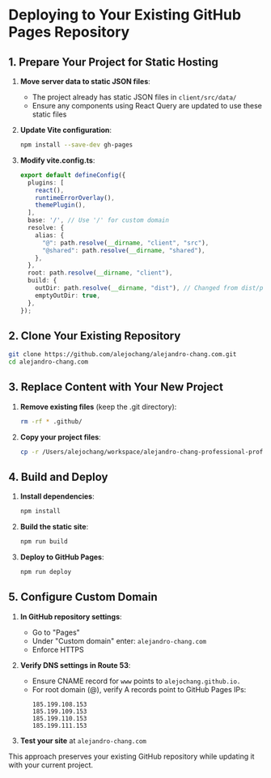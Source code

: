 # Deploying to Your Existing GitHub Pages Repository

## 1. Prepare Your Project for Static Hosting

1. **Move server data to static JSON files**:
   - The project already has static JSON files in `client/src/data/`
   - Ensure any components using React Query are updated to use these static files

2. **Update Vite configuration**:
   ```bash
   npm install --save-dev gh-pages
   ```

3. **Modify vite.config.ts**:
   ```typescript
   export default defineConfig({
     plugins: [
       react(),
       runtimeErrorOverlay(),
       themePlugin(),
     ],
     base: '/', // Use '/' for custom domain
     resolve: {
       alias: {
         "@": path.resolve(__dirname, "client", "src"),
         "@shared": path.resolve(__dirname, "shared"),
       },
     },
     root: path.resolve(__dirname, "client"),
     build: {
       outDir: path.resolve(__dirname, "dist"), // Changed from dist/public
       emptyOutDir: true,
     },
   });
   ```

## 2. Clone Your Existing Repository

```bash
git clone https://github.com/alejochang/alejandro-chang.com.git
cd alejandro-chang.com
```

## 3. Replace Content with Your New Project

1. **Remove existing files** (keep the .git directory):
   ```bash
   rm -rf * .github/
   ```

2. **Copy your project files**:
   ```bash
   cp -r /Users/alejochang/workspace/alejandro-chang-professional-profile/* .
   ```

## 4. Build and Deploy

1. **Install dependencies**:
   ```bash
   npm install
   ```

2. **Build the static site**:
   ```bash
   npm run build
   ```

3. **Deploy to GitHub Pages**:
   ```bash
   npm run deploy
   ```

## 5. Configure Custom Domain

1. **In GitHub repository settings**:
   - Go to "Pages"
   - Under "Custom domain" enter: `alejandro-chang.com`
   - Enforce HTTPS

2. **Verify DNS settings in Route 53**:
   - Ensure CNAME record for `www` points to `alejochang.github.io.`
   - For root domain (@), verify A records point to GitHub Pages IPs:
     ```
     185.199.108.153
     185.199.109.153
     185.199.110.153
     185.199.111.153
     ```

3. **Test your site** at `alejandro-chang.com`

This approach preserves your existing GitHub repository while updating it with your current project.